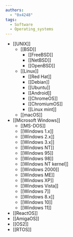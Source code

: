 ```yaml
---
authors:
  - "0x4248"
tags:
  - Software
  - Operating_systems
---
```

- [[UNIX]]
	- [[BSD]]
		- [[FreeBSD]]
		- [[NetBSD]]
		- [[OpenBSD]]
	- [[Linux]]
		- [[Red Hat]]
		- [[Debian]]
		- [[Ubuntu]]
		- [[Android]]
		- [[ChromeOS]]
		- [[ChromiumOS]]
		- [[Linux mint]]
	- [[macOS]]
- [[Microsoft Windows]]
	- [[MS-DOS]]
	- [[Windows 1.x]]
	- [[Windows 2.x]]
	- [[Windows 3.x]]
	- [[Windows NT]]
	- [[Windows 95]]
	- [[Windows 98]]
	- [[Windows NT kernel]]
	- [[Windows 2000]]
	- [[Windows ME]]
	- [[Windows XP]]
	- [[Windows Vista]]
	- [[Windows 7]]
	- [[Windows 8.x]]
	- [[Windows 10]]
	- [[Windows 11]]
- [[ReactOS]]
- [[AmigaOS]]
- [[OS2]]
- [[RTOS]]